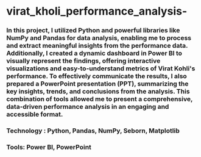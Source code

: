 # virat_kholi_performance_analysis-

### In this project, I utilized Python and powerful libraries like NumPy and Pandas for data analysis, enabling me to process and extract meaningful insights from the performance data. Additionally, I created a dynamic dashboard in Power BI to visually represent the findings, offering interactive visualizations and easy-to-understand metrics of Virat Kohli's performance. To effectively communicate the results, I also prepared a PowerPoint presentation (PPT), summarizing the key insights, trends, and conclusions from the analysis. This combination of tools allowed me to present a comprehensive, data-driven performance analysis in an engaging and accessible format.

### Technology : Python, Pandas, NumPy, Seborn, Matplotlib
### Tools: Power BI, PowerPoint
